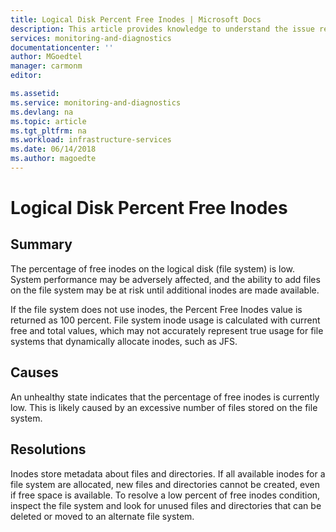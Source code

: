 ```yaml
---
title: Logical Disk Percent Free Inodes | Microsoft Docs
description: This article provides knowledge to understand the issue reported, what are the possible causes, and how to resolve the health issue identified by Azure Monitor VM Health.
services: monitoring-and-diagnostics
documentationcenter: ''
author: MGoedtel
manager: carmonm
editor: 

ms.assetid: 
ms.service: monitoring-and-diagnostics
ms.devlang: na
ms.topic: article
ms.tgt_pltfrm: na
ms.workload: infrastructure-services
ms.date: 06/14/2018
ms.author: magoedte
---
```


# Logical Disk Percent Free Inodes

## Summary

The percentage of free inodes on the logical disk (file system) is low. System performance may be adversely affected, and the ability to add files on the file system may be at risk until additional inodes are made available.

If the file system does not use inodes, the Percent Free Inodes value is returned as 100 percent. File system inode usage is calculated with current free and total values, which may not accurately represent true usage for file systems that dynamically allocate inodes, such as JFS.

## Causes

An unhealthy state indicates that the percentage of free inodes is currently low. This is likely caused by an excessive number of files stored on the file system.

## Resolutions

Inodes store metadata about files and directories. If all available inodes for a file system are allocated, new files and directories cannot be created, even if free space is available. To resolve a low percent of free inodes condition, inspect the file system and look for unused files and directories that can be deleted or moved to an alternate file system.